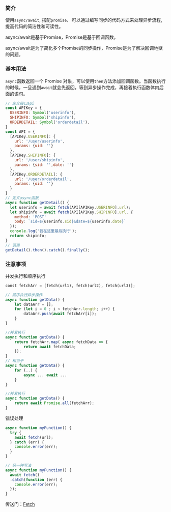 ### 简介

使用`async/await`, 搭配`promise，` 可以通过编写同步的代码方式来处理异步流程, 提高代码的简洁性和可读性。

async/await是基于Promise，Promise是基于回调函数。

async/await是为了简化多个Promise的同步操作，Promise是为了解决回调地狱的问题。

### 基本用法

`async`函数返回一个 Promise 对象，可以使用`then`方法添加回调函数。当函数执行的时候，一旦遇到`await`就会先返回，等到异步操作完成，再接着执行函数体内后面的语句。

```js
// 定义接口api
const APIKey = {
  USERINFO: Symbol('userinfo'),
  SHIPINFO: Symbol('shipinfo'),
  ORDERDETAIL: Symbol('orderdetail'),
}
const API = {
  [APIKey.USERINFO]: {
    url: '/user/userinfo',
    params: {uid: ''}
  },
  [APIKey.SHIPINFO]: {
    url: '/user/shipinfo',
    params: {sid: '',date: ''}
  },
  [APIKey.ORDERDETAIL]: {
    url: '/user/orderdetail',
    params: {oid: ''}
  }
}
// 定义async函数
async function getDetail() {
  let userinfo = await fetch(API[APIKey.USERINFO].url);
  let shipinfo = await fetch(API[APIKey.SHIPINFO].url, {
    method: 'POST'
    body: `sid=${userinfo.sid}&date=${userinfo.date}`
  });
  console.log('我在这里最后执行');
  return shipinfo;
}
// 调用
getDetail().then().catch().finally();
```

### 注意事项

并发执行和顺序执行

```py
const fetchArr = [fetch(url1), fetch(url2), fetch(url3)];
```

```js
// 顺序执行异步操作
async function getData() {
    let dataArr = [];
    for (let i = 0 ; i < fetchArr.length; i++) {
        dataArr.push(await fetchArr[i]);
    }
}
```

```js
//并发执行
async function getData() {
    return fetchArr.map( async fetchData => {
        return await fetchData;
    });
}
// 相当于
async function getData() {
    for (..) {
        async ... await ... 
    }
}
```

```js
//并发执行
async function getData() {
    return await Promise.all(fetchArr);
}

```

错误处理

```js
async function myFunction() {
  try {
    await fetch(url);
  } catch (err) {
    console.error(err);
  }
}

// 另一种写法
async function myFunction() {
  await fetch()
  .catch(function (err) {
    console.error(err);
  });
}
```

传送门：[Fetch](https://developer.mozilla.org/zh-CN/docs/Web/API/Fetch_API)

